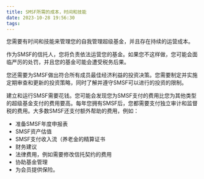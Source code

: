 ```yaml
---
title: SMSF所需的成本，时间和技能
date: 2023-10-28 19:56:30
tags:
---
```


您需要有时间和技能来管理您的自我管理超级基金，并且存在持续的运营成本。

作为SMSF的信托人，您将负责依法运营您的基金。如果您不这样做，您可能会面临严厉的处罚，并且您的基金可能会遭受税务后果。

您还需要为SMSF做出符合所有成员最佳经济利益的投资决策。您需要制定并实施定期审查和更新的投资策略，同时了解并遵守SMSF可以进行的投资的限制。

建立和运行SMSF需要花钱。您可能会发现您为SMSF支付的费用比您为其他类型的超级基金支付的费用要高。每年您拥有SMSF后，您都需要支付独立审计和监督税的费用。大多数SMSF还支付额外帮助的费用，例如：

- 准备SMSF年度申报表
- SMSF资产估值
- SMSF支付收入流（养老金的精算证书
- 财务建议
- 法律费用，例如需要修改信托契约的费用
- 协助基金管理
- 为会员提供保险。